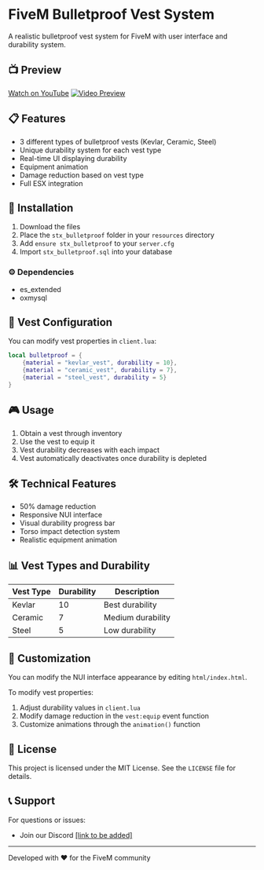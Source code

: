 # FiveM Bulletproof Vest System

A realistic bulletproof vest system for FiveM with user interface and durability system.

## 📺 Preview

[Watch on YouTube](https://youtu.be/lB8A9YSvpiU)
[![Video Preview](https://img.shields.io/badge/YouTube-Preview-red)](https://youtu.be/lB8A9YSvpiU)

## 📋 Features

- 3 different types of bulletproof vests (Kevlar, Ceramic, Steel)
- Unique durability system for each vest type
- Real-time UI displaying durability
- Equipment animation
- Damage reduction based on vest type
- Full ESX integration

## 🚀 Installation

1. Download the files
2. Place the `stx_bulletproof` folder in your `resources` directory
3. Add `ensure stx_bulletproof` to your `server.cfg`
4. Import `stx_bulletproof.sql` into your database

### ⚙️ Dependencies

- es_extended
- oxmysql

## 💾 Vest Configuration

You can modify vest properties in `client.lua`:

```lua
local bulletproof = {
    {material = "kevlar_vest", durability = 10},
    {material = "ceramic_vest", durability = 7},
    {material = "steel_vest", durability = 5}
}
```

## 🎮 Usage

1. Obtain a vest through inventory
2. Use the vest to equip it
3. Vest durability decreases with each impact
4. Vest automatically deactivates once durability is depleted

## 🛠️ Technical Features

- 50% damage reduction
- Responsive NUI interface
- Visual durability progress bar
- Torso impact detection system
- Realistic equipment animation

## 📊 Vest Types and Durability

| Vest Type | Durability | Description |
|-----------|------------|-------------|
| Kevlar | 10 | Best durability |
| Ceramic | 7 | Medium durability |
| Steel | 5 | Low durability |

## 🔧 Customization

You can modify the NUI interface appearance by editing `html/index.html`.

To modify vest properties:
1. Adjust durability values in `client.lua`
2. Modify damage reduction in the `vest:equip` event function
3. Customize animations through the `animation()` function

## 📄 License

This project is licensed under the MIT License. See the `LICENSE` file for details.

## 📞 Support

For questions or issues:
- Join our Discord [\[link to be added\]](https://discord.com/invite/reJ8V49A4f)

---
Developed with ❤️ for the FiveM community